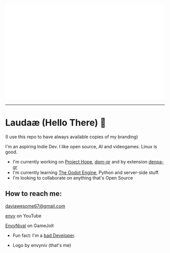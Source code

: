 ![my logo](branding.svg)

--------------------------------------------------------------------------------

# Laudaæ (Hello There) 👋

(I use this repo to have always available copies of my branding)

I'm an aspiring Indie Dev. I like open source, AI and videogames. Linux is good.

- I'm currently working on [Project Hope](https://github.com/envyniv/Project-Hope), [dpm-qr](https://github.com/envyniv/dpm-qr) and by extension [denpa-qr](https://github.com/envyniv/denpa-qr)
- I'm currently learning [The Godot Engine](https://github.com/godotengine/godot), Python and server-side stuff.
- I'm looking to collaborate on anything that's Open Source
## How to reach me:

  daviawesome67@gmail.com

  [envy](https://www.youtube.com/channel/UCErwEdNhRLN10PUkJXOAbpQ) on YouTube

  [EnvyNival](https://gamejolt.com/@EnvyNival) on GameJolt

- Fun fact: I'm a [bad Developer](https://imgur.com/a/YSIaJr3).

- Logo by envyniv (that's me)

<!-- ![Metrics](github-metrics.svg) -->
